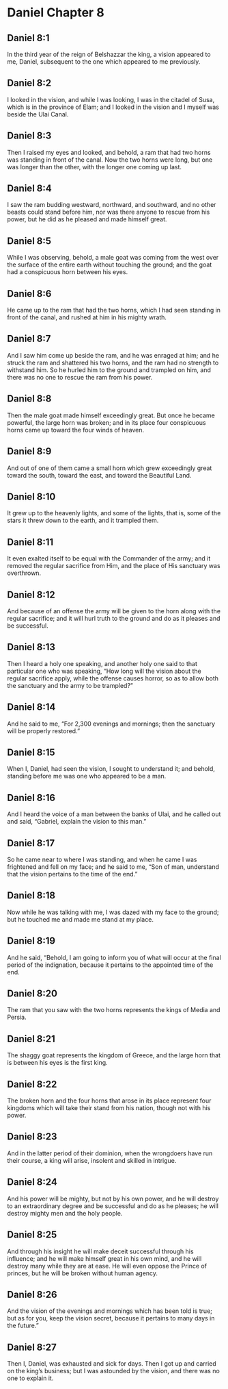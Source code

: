# Daniel Chapter 8

## Daniel 8:1

In the third year of the reign of Belshazzar the king, a vision appeared to me, Daniel, subsequent to the one which appeared to me previously.

## Daniel 8:2

I looked in the vision, and while I was looking, I was in the citadel of Susa, which is in the province of Elam; and I looked in the vision and I myself was beside the Ulai Canal.

## Daniel 8:3

Then I raised my eyes and looked, and behold, a ram that had two horns was standing in front of the canal. Now the two horns were long, but one was longer than the other, with the longer one coming up last.

## Daniel 8:4

I saw the ram budding westward, northward, and southward, and no other beasts could stand before him, nor was there anyone to rescue from his power, but he did as he pleased and made himself great.

## Daniel 8:5

While I was observing, behold, a male goat was coming from the west over the surface of the entire earth without touching the ground; and the goat had a conspicuous horn between his eyes.

## Daniel 8:6

He came up to the ram that had the two horns, which I had seen standing in front of the canal, and rushed at him in his mighty wrath.

## Daniel 8:7

And I saw him come up beside the ram, and he was enraged at him; and he struck the ram and shattered his two horns, and the ram had no strength to withstand him. So he hurled him to the ground and trampled on him, and there was no one to rescue the ram from his power.

## Daniel 8:8

Then the male goat made himself exceedingly great. But once he became powerful, the large horn was broken; and in its place four conspicuous horns came up toward the four winds of heaven.

## Daniel 8:9

And out of one of them came a small horn which grew exceedingly great toward the south, toward the east, and toward the Beautiful Land.

## Daniel 8:10

It grew up to the heavenly lights, and some of the lights, that is, some of the stars it threw down to the earth, and it trampled them.

## Daniel 8:11

It even exalted itself to be equal with the Commander of the army; and it removed the regular sacrifice from Him, and the place of His sanctuary was overthrown.

## Daniel 8:12

And because of an offense the army will be given to the horn along with the regular sacrifice; and it will hurl truth to the ground and do as it pleases and be successful.

## Daniel 8:13

Then I heard a holy one speaking, and another holy one said to that particular one who was speaking, “How long will the vision about the regular sacrifice apply, while the offense causes horror, so as to allow both the sanctuary and the army to be trampled?”

## Daniel 8:14

And he said to me, “For 2,300 evenings and mornings; then the sanctuary will be properly restored.”

## Daniel 8:15

When I, Daniel, had seen the vision, I sought to understand it; and behold, standing before me was one who appeared to be a man.

## Daniel 8:16

And I heard the voice of a man between the banks of Ulai, and he called out and said, “Gabriel, explain the vision to this man.”

## Daniel 8:17

So he came near to where I was standing, and when he came I was frightened and fell on my face; and he said to me, “Son of man, understand that the vision pertains to the time of the end.”

## Daniel 8:18

Now while he was talking with me, I was dazed with my face to the ground; but he touched me and made me stand at my place.

## Daniel 8:19

And he said, “Behold, I am going to inform you of what will occur at the final period of the indignation, because it pertains to the appointed time of the end.

## Daniel 8:20

The ram that you saw with the two horns represents the kings of Media and Persia.

## Daniel 8:21

The shaggy goat represents the kingdom of Greece, and the large horn that is between his eyes is the first king.

## Daniel 8:22

The broken horn and the four horns that arose in its place represent four kingdoms which will take their stand from his nation, though not with his power.

## Daniel 8:23

And in the latter period of their dominion, when the wrongdoers have run their course, a king will arise, insolent and skilled in intrigue.

## Daniel 8:24

And his power will be mighty, but not by his own power, and he will destroy to an extraordinary degree and be successful and do as he pleases; he will destroy mighty men and the holy people.

## Daniel 8:25

And through his insight he will make deceit successful through his influence; and he will make himself great in his own mind, and he will destroy many while they are at ease. He will even oppose the Prince of princes, but he will be broken without human agency.

## Daniel 8:26

And the vision of the evenings and mornings which has been told is true; but as for you, keep the vision secret, because it pertains to many days in the future.”

## Daniel 8:27

Then I, Daniel, was exhausted and sick for days. Then I got up and carried on the king’s business; but I was astounded by the vision, and there was no one to explain it.
